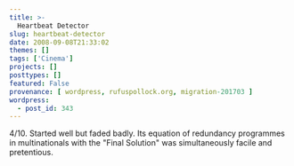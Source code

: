 ```yaml
---
title: >-
  Heartbeat Detector
slug: heartbeat-detector
date: 2008-09-08T21:33:02
themes: []
tags: ['Cinema']
projects: []
posttypes: []
featured: False
provenance: [ wordpress, rufuspollock.org, migration-201703 ]
wordpress:
  - post_id: 343
---
```


4/10. Started well but faded badly. Its equation of redundancy programmes in multinationals with the "Final Solution" was simultaneously facile and pretentious.

